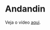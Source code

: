 # Andandin

Veja o vídeo [aqui](https://drive.google.com/file/d/1-OlHUB9bYzRPBnAGFffAxtGpsJqojXDT/preview).
